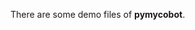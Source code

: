 There are some demo files of **pymycobot**.

<!--`get_port.py`: output all port, choice one then write to `port.txt`, other test `.py` will read port string from `port.txt`.-->
